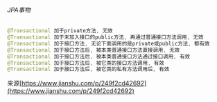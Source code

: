 ###### JPA事物

```java
@Transactional 加于private方法, 无效
@Transactional 加于未加入接口的public方法, 再通过普通接口方法调用, 无效
@Transactional 加于接口方法, 无论下面调用的是private或public方法, 都有效
@Transactional 加于接口方法后, 被本类普通接口方法直接调用, 无效
@Transactional 加于接口方法后, 被本类普通接口方法通过接口调用, 有效
@Transactional 加于接口方法后, 被它类的接口方法调用, 有效
@Transactional 加于接口方法后, 被它类的私有方法调用后, 有效
```

来源[https://www.jianshu.com/p/249f2cd42692](https://www.jianshu.com/p/249f2cd42692)

